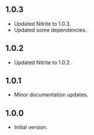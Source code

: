 ## 1.0.3

- Updated Nitrite to 1.0.3.
- Updated some dependencies.

## 1.0.2

- Updated Nitrite to 1.0.2.

## 1.0.1

- Minor documentation updates.

## 1.0.0

- Initial version.
